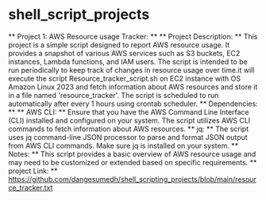 # shell_script_projects
** Project 1: AWS Resource usage Tracker: **
** Project Description: **
This project is a simple script designed to report AWS resource usage. It provides a snapshot of various AWS services such as S3 buckets, EC2 instances, Lambda functions, and IAM users.
The script is intended to be run periodically to keep track of changes in resource usage over time.it will execute the script Resource_tracker_script.sh on EC2 instance with OS Amazon Linux 2023
and  fetch information about AWS resources and store it in a file named 'resource_tracker'. The script is scheduled  to run automatically after every 1 hours using crontab scheduler.
** Dependencies: **
** AWS CLI: **
Ensure that you have the AWS Command Line Interface (CLI) installed and configured on your system. The script utilizes AWS CLI commands to fetch information about AWS resources.
** jq: **
The script uses jq command-line JSON processor to parse and format JSON output from AWS CLI commands. Make sure jq is installed on your system.
** Notes: **
This script provides a basic overview of AWS resource usage and may need to be customized or extended based on specific requirements.
** project Link: **
https://github.com/dangesumedh/shell_scripting_projects/blob/main/resource_tracker.txt

